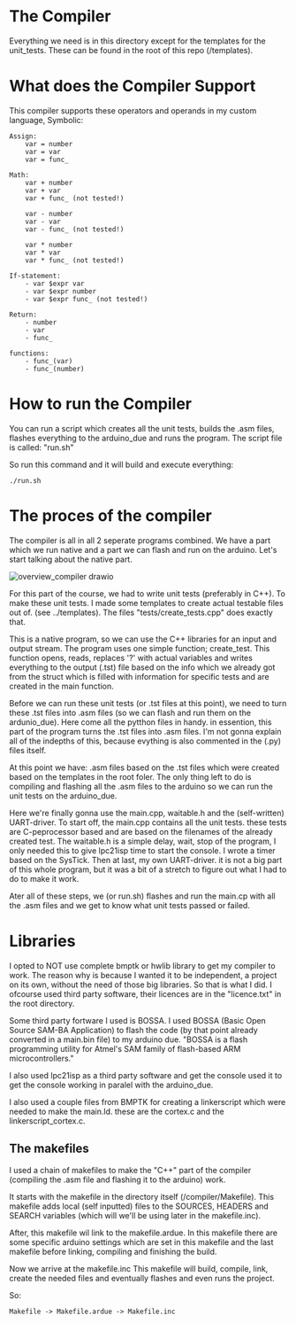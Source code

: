 # The Compiler

Everything we need is in this directory except for the templates for the unit_tests. These can be found in the root of this repo (/templates).

# What does the Compiler Support
This compiler supports these operators and operands in my custom language, Symbolic:
	
	Assign:
		var = number
		var = var
		var = func_
		
	Math:
		var + number
		var + var
		var + func_ (not tested!)
		
		var - number
		var - var
		var - func_ (not tested!)
		
		var * number
		var * var
		var * func_ (not tested!)
		
	If-statement:
		- var $expr var
		- var $expr number
		- var $expr func_ (not tested!)
		
	Return:
		- number
		- var
		- func_
		
	functions:
		- func_(var)
		- func_(number)

# How to run the Compiler

You can run a script which creates all the unit tests, builds the .asm files, flashes everything to the arduino_due and runs the program.
The script file is called: "run.sh"

So run this command and it will build and execute everything: 

	./run.sh


# The proces of the compiler

The compiler is all in all 2 seperate programs combined. We have a part which we run native and a part we can flash and run on the arduino. Let's start talking about the native part. 

![overview_compiler drawio](https://user-images.githubusercontent.com/60455414/173268001-cb037b8a-6261-49be-be0b-f46570bc6872.png)

For this part of the course, we had to write unit tests (preferably in C++).
To make these unit tests. I made some templates to create actual testable files out of. (see ../templates). The files "tests/create_tests.cpp" does exactly that.

This is a native program, so we can use the C++ libraries for an input and output stream. The program uses one simple function; create_test. This function opens, reads, replaces '?' with actual variables and writes everything to the output (.tst) file based on the info which we already got from the struct which is filled with information for specific tests and are created in the main function.

Before we can run these unit tests (or .tst files at this point), we need to turn these .tst files into .asm files (so we can flash and run them on the ardunio_due). Here come all the pytthon files in handy. in essention, this part of the program turns the .tst files into .asm files. I'm not gonna explain all of the indepths of this, because evything is also commented in the (.py) files itself.

At this point we have: .asm files based on the .tst files which were created based on the templates in the root foler. The only thing left to do is compiling and flashing all the .asm files to the arduino so we can run the unit tests on the arduino_due.

Here we're finally gonna use the main.cpp, waitable.h and the (self-written) UART-driver.
To start off, the main.cpp contains all the unit tests. these tests are C-peprocessor based and are based on the filenames of the already created test.
The waitable.h is a simple delay, wait, stop of the program, I only needed this to give lpc21isp time to start the console. I wrote a timer based on the SysTick.
Then at last, my own UART-driver. it is not a big part of this whole program, but it was a bit of a stretch to figure out what I had to do to make it work.

Ater all of these steps, we (or run.sh) flashes and run the main.cp with all the .asm files and we get to know what unit tests passed or failed.

# Libraries
I opted to NOT use complete bmptk or hwlib library to get my compiler to work. The reason why is because I wanted it to be
independent, a project on its own, without the need of those big libraries. So that is what I did. I ofcourse used third party software, their licences are in the "licence.txt" in the root directory.
 
Some third party fortware I used is BOSSA.
I used BOSSA (Basic Open Source SAM-BA Application) to flash the code (by that point already converted in a main.bin file) to my arduino due. 
"BOSSA is a flash programming utility for Atmel's SAM family of flash-based ARM microcontrollers."

I also used lpc21isp as a third party software and get the console used it to get the console working in paralel with the arduino_due.

I also used a couple files from BMPTK for creating a linkerscript which were needed to make the main.ld.
these are the cortex.c and the linkerscript_cortex.c.

## The makefiles 
I used a chain of makefiles to make the "C++" part of the compiler (compiling the .asm file and flashing it to the arduino) work.

It starts with the makefile in the directory itself (/compiler/Makefile). This makefile adds local (self inputted) files to the SOURCES, HEADERS and SEARCH variables (which will we'll be using later in the makefile.inc). 

After, this makefile wil link to the makefile.ardue.
In this makefile there are some specific arduino settings which are set in this makefile and the last makefile before linking, compiling and finishing the build.

Now we arrive at the makefile.inc
This makefile will build, compile, link, create the needed files and eventually flashes and even runs the project.

So:
	
	Makefile -> Makefile.ardue -> Makefile.inc

